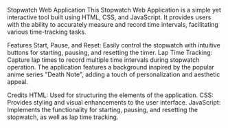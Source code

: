 Stopwatch Web Application
This Stopwatch Web Application is a simple yet interactive tool built using HTML, CSS, and JavaScript. It provides users with the ability to accurately measure and record time intervals, facilitating various time-tracking tasks.

Features
Start, Pause, and Reset: Easily control the stopwatch with intuitive buttons for starting, pausing, and resetting the timer.
Lap Time Tracking: Capture lap times to record multiple time intervals during stopwatch operation.
The application features a background inspired by the popular anime series "Death Note", adding a touch of personalization and aesthetic appeal.

Credits
HTML: Used for structuring the elements of the application.
CSS: Provides styling and visual enhancements to the user interface.
JavaScript: Implements the functionality for starting, pausing, and resetting the stopwatch, as well as lap time tracking.
